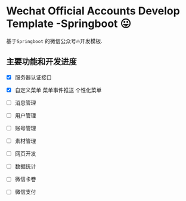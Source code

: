 # Wechat Official Accounts Develop Template -Springboot 😛

基于`Springboot` 的微信公众号🔥开发模板.

## 主要功能和开发进度  
- [x] 服务器认证接口  
- [x] 自定义菜单 菜单事件推送 个性化菜单  
- [ ] 消息管理  
- [ ] 用户管理  
- [ ] 账号管理  
- [ ] 素材管理  
- [ ] 网页开发  
- [ ] 数据统计  
- [ ] 微信卡卷  
- [ ] 微信支付  



